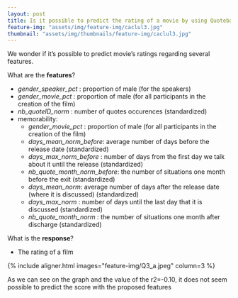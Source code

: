 ```yaml
---
layout: post
title: Is it possible to predict the rating of a movie by using Quotebank and determine if gender has an impact on it?
feature-img: "assets/img/feature-img/caclul3.jpg"
thumbnail: "assets/img/thumbnails/feature-img/caclul3.jpg"
---
```


We wonder if it’s possible to predict movie’s ratings regarding several features.

What are the **features**?

- *gender_speaker_pct* : proportion of male (for the speakers)
- *gender_movie_pct* : proportion of male (for all participants in the creation of the film)
- *nb_quoteID_norm* : number of quotes occurences (standardized)
- memorability:
  - *gender_movie_pct* : proportion of male (for all participants in the creation of the film)
  - *days_mean_norm_before*: average number of days before the release date (standardized)
  - *days_max_norm_before* : number of days from the first day we talk about it until the release (standardized)
  - *nb_quote_month_norm_before*: the number of situations one month before the exit (standardized)
  - *days_mean_norm*: average number of days after the release date (where it is discussed) (standardized)
  - *days_max_norm* : number of days until the last day that it is discussed (standardized)
  - *nb_quote_month_norm* : the number of situations one month after discharge (standardized)

What is the **response**?

- The rating of a film

{% include aligner.html images="feature-img/Q3_a.jpeg" column=3 %}

As we can see on the graph and the value of the r2=-0.10, it does not seem possible to predict the score with the proposed features
